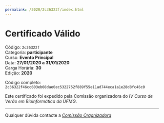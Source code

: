 ```yaml
---
permalink: /2020/2c36322f/index.html
---
```


# Certificado Válido

Código: `2c36322f`<br>
Categoria: **participante**<br>
Curso: **Evento Principal**<br>
Data: **27/01/2020 a 31/01/2020**<br>
Carga Horária: **30**<br>
Edição: **2020**<br>


Código completo: `2c36322f46cc603eb08dae0ec5322752f889f55e11ad744eca1a1e28d8fc46c0`


Este certificado foi expedido pela Comissão organizadora do *IV Curso de Verão em Bioinformática da UFMG*.

----

Qualquer dúvida contacte a [_Comissão Organizadora_](<mailto:cursobioinfoufmg@gmail.com$subject=[Certificados]>)

